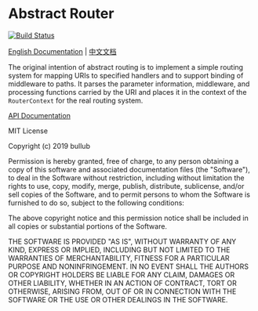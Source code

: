 # Abstract Router

[![Build Status](https://travis-ci.org/dart-router/abstract-router.svg?branch=master)](https://travis-ci.org/dart-router/abstract-router)

[English Documentation](./README.md) | [中文文档](./README.zh_cn.md)

The original intention of abstract routing is to implement a simple routing system for mapping URIs to specified handlers and to support binding of middleware to paths. It parses the parameter information, middleware, and processing functions carried by the URI and places it in the context of the `RouterContext` for the real routing system.


[API Documentation](doc/api/index.html)


MIT License

Copyright (c) 2019 bullub

Permission is hereby granted, free of charge, to any person obtaining a copy
of this software and associated documentation files (the "Software"), to deal
in the Software without restriction, including without limitation the rights
to use, copy, modify, merge, publish, distribute, sublicense, and/or sell
copies of the Software, and to permit persons to whom the Software is
furnished to do so, subject to the following conditions:

The above copyright notice and this permission notice shall be included in all
copies or substantial portions of the Software.

THE SOFTWARE IS PROVIDED "AS IS", WITHOUT WARRANTY OF ANY KIND, EXPRESS OR
IMPLIED, INCLUDING BUT NOT LIMITED TO THE WARRANTIES OF MERCHANTABILITY,
FITNESS FOR A PARTICULAR PURPOSE AND NONINFRINGEMENT. IN NO EVENT SHALL THE
AUTHORS OR COPYRIGHT HOLDERS BE LIABLE FOR ANY CLAIM, DAMAGES OR OTHER
LIABILITY, WHETHER IN AN ACTION OF CONTRACT, TORT OR OTHERWISE, ARISING FROM,
OUT OF OR IN CONNECTION WITH THE SOFTWARE OR THE USE OR OTHER DEALINGS IN THE
SOFTWARE.
